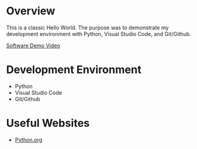 # Overview

This is a classic Hello World.  The purpose was to demonstrate my development environment with Python, Visual Studio Code, and Git/Github.

[Software Demo Video](http://youtube.link.goes.here)

# Development Environment

* Python
* Visual Studio Code
* Git/Github

# Useful Websites

* [Python.org](https://www.python.org/)
